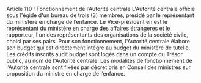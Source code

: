 Article 110 : Fonctionnement de l’Autorité centrale
L'Autorité centrale officie sous l'égide d'un bureau de trois (3) membres, présidé par le représentant du ministère en charge de l’enfance. Le Vice-président en est le représentant du ministère en charge des affaires étrangères et le rapporteur, l'un des représentants des organisations de la société civile, choisi par ses pairs.
Pour son fonctionnement, l'Autorité centrale élabore son budget qui est directement intégré au budget du ministère de tutelle. Les crédits inscrits audit budget sont logés dans un compte du Trésor public, au nom de l'Autorité centrale.
Les modalités de fonctionnement de l’Autorité centrale sont fixées par décret pris en Conseil des ministres sur proposition du ministre en charge de l’enfance.